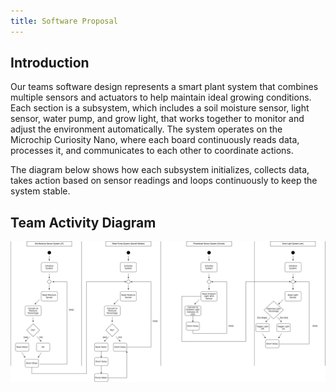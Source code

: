 ```yaml
---
title: Software Proposal
---
```


## Introduction

Our teams software design represents a smart plant system that combines multiple sensors and actuators to help maintain ideal growing conditions. Each section is a subsystem, which includes a soil moisture sensor, light sensor, water pump, and grow light, that works together to monitor and adjust the environment automatically. The system operates on the Microchip Curiosity Nano, where each board continuously reads data, processes it, and communicates to each other to coordinate actions.

The diagram below shows how each subsystem initializes, collects data, takes action based on sensor readings and loops continuously to keep the system stable.

## Team Activity Diagram

![Software Diagram](software.png)

